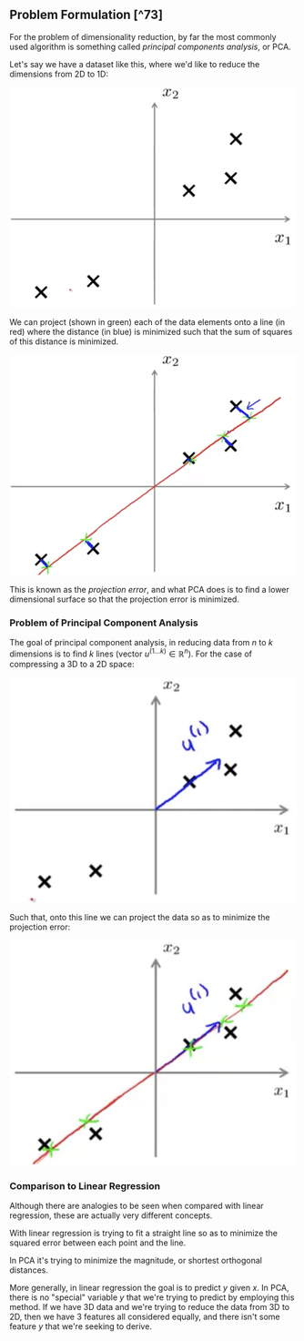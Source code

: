 ## Problem Formulation [^73]

For the problem of dimensionality reduction, by far the most commonly used algorithm is something called *principal components analysis*, or PCA.

Let's say we have a dataset like this, where we'd like to reduce the dimensions from 2D to 1D:

![](03-pca-problem-formulation.assets/image-20210531054039240.png)

We can project (shown in green) each of the data elements onto a line (in red) where the distance (in blue) is minimized such that the sum of squares of this distance is minimized.

![](03-pca-problem-formulation.assets/image-20210531054249085.png)

This is known as the _projection error_, and what PCA does is to find a lower dimensional surface so that the projection error is minimized.

### Problem of Principal Component Analysis

The goal of principal component analysis, in reducing data from $n$ to $k$ dimensions is to find $k$ lines (vector $u^{(1...k)} \in \mathbb{R}^n$).  For the case of compressing a 3D to a 2D space:

![](03-pca-problem-formulation.assets/image-20210531071606738.png)

Such that, onto this line we can project the data so as to minimize the projection error:

![](03-pca-problem-formulation.assets/image-20210531071655726.png)

### Comparison to Linear Regression

Although there are analogies to be seen when compared with linear regression, these are actually very different concepts.

With linear regression is trying to fit a straight line so as to minimize the squared error between each point and the line.  

In PCA it's trying to minimize the magnitude, or shortest orthogonal distances.  

More generally, in linear regression the goal is to predict $y$ given $x$. In PCA, there is no "special" variable $y$ that we're trying to predict by employing this method.  If we have 3D data and we're trying to reduce the data from 3D to 2D, then we have 3 features all considered equally, and there isn't some feature $y$ that we're seeking to derive.
